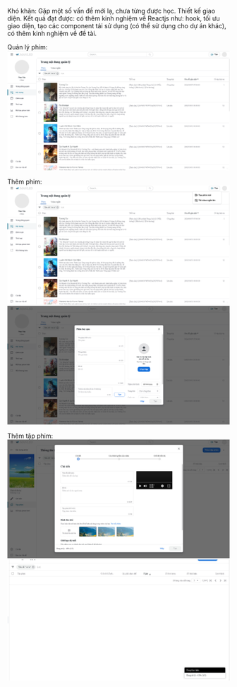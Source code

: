 Khó khăn: Gặp một số vấn đề mới lạ, chưa từng được học. Thiết kế giao diện.
Kết quả đạt được: có thêm kinh nghiệm về Reactjs như: hook, tối ưu giao diện, tạo các component tái sử dụng (có thể sử dụng cho dự án khác), có thêm kinh nghiệm về đề tài.

Quản lý phim:
![Alt text](image-2.png)

Thêm phim:
![Alt text](image-3.png)
![Alt text](image-4.png)

Thêm tập phim:
![Alt text](image.png)
![Alt text](image-1.png)
